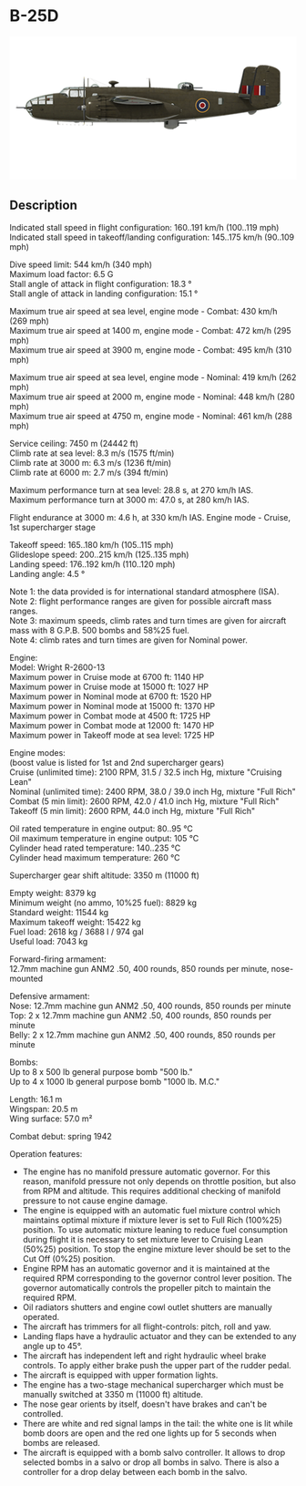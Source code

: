 # B-25D

![b25draf](../images/planes/b25draf.png)

## Description

Indicated stall speed in flight configuration: 160..191 km/h (100..119 mph)  
Indicated stall speed in takeoff/landing configuration: 145..175 km/h (90..109 mph)  
  
Dive speed limit: 544 km/h (340 mph)  
Maximum load factor: 6.5 G  
Stall angle of attack in flight configuration:  18.3 °  
Stall angle of attack in landing configuration: 15.1 °  
  
Maximum true air speed at sea level, engine mode - Combat: 430 km/h (269 mph)  
Maximum true air speed at 1400 m, engine mode - Combat: 472 km/h (295 mph)  
Maximum true air speed at 3900 m, engine mode - Combat: 495 km/h (310 mph)  
  
Maximum true air speed at sea level, engine mode - Nominal: 419 km/h (262 mph)  
Maximum true air speed at 2000 m, engine mode - Nominal: 448 km/h (280 mph)  
Maximum true air speed at 4750 m, engine mode - Nominal: 461 km/h (288 mph)  
  
Service ceiling: 7450 m (24442 ft)  
Climb rate at sea level: 8.3 m/s (1575 ft/min)  
Climb rate at 3000 m: 6.3 m/s (1236 ft/min)  
Climb rate at 6000 m: 2.7 m/s (394 ft/min)  
  
Maximum performance turn at sea level: 28.8 s, at 270 km/h IAS.  
Maximum performance turn at 3000 m: 47.0 s, at 280 km/h IAS.  
  
Flight endurance at 3000 m: 4.6 h, at 330 km/h IAS. Engine mode - Cruise, 1st supercharger stage  
  
Takeoff speed: 165..180 km/h (105..115 mph)  
Glideslope speed: 200..215 km/h (125..135 mph)  
Landing speed: 176..192 km/h (110..120 mph)  
Landing angle: 4.5 °  
  
Note 1: the data provided is for international standard atmosphere (ISA).  
Note 2: flight performance ranges are given for possible aircraft mass ranges.  
Note 3: maximum speeds, climb rates and turn times are given for aircraft mass with 8 G.P.B. 500 bombs and 58%25 fuel.  
Note 4: climb rates and turn times are given for Nominal power.  
  
Engine:  
Model: Wright R-2600-13  
Maximum power in Cruise mode at 6700 ft: 1140 HP  
Maximum power in Cruise mode at 15000 ft: 1027 HP  
Maximum power in Nominal mode at 6700 ft: 1520 HP  
Maximum power in Nominal mode at 15000 ft: 1370 HP  
Maximum power in Combat mode at 4500 ft: 1725 HP  
Maximum power in Combat mode at 12000 ft: 1470 HP  
Maximum power in Takeoff mode at sea level: 1725 HP  
  
Engine modes:  
(boost value is listed for 1st and 2nd supercharger gears)  
Cruise (unlimited time): 2100 RPM, 31.5 / 32.5 inch Hg, mixture "Cruising Lean"   
Nominal (unlimited time): 2400 RPM, 38.0 / 39.0 inch Hg, mixture "Full Rich"   
Combat (5 min limit): 2600 RPM, 42.0 / 41.0 inch Hg, mixture "Full Rich"    
Takeoff (5 min limit): 2600 RPM, 44.0 inch Hg, mixture "Full Rich"    
  
Oil rated temperature in engine output: 80..95 °C  
Oil maximum temperature in engine output: 105 °C  
Cylinder head rated temperature: 140..235 °C  
Cylinder head maximum temperature: 260 °C  
  
Supercharger gear shift altitude: 3350 m (11000 ft)  
  
Empty weight: 8379 kg  
Minimum weight (no ammo, 10%25 fuel): 8829 kg  
Standard weight: 11544 kg  
Maximum takeoff weight: 15422 kg  
Fuel load: 2618 kg / 3688 l / 974 gal  
Useful load: 7043 kg  
  
Forward-firing armament:  
12.7mm machine gun ANM2 .50, 400 rounds, 850 rounds per minute, nose-mounted  
  
Defensive armament:  
Nose: 12.7mm machine gun ANM2 .50, 400 rounds, 850 rounds per minute  
Top: 2 x 12.7mm machine gun ANM2 .50, 400 rounds, 850 rounds per minute  
Belly: 2 x 12.7mm machine gun ANM2 .50, 400 rounds, 850 rounds per minute  
  
Bombs:  
Up to 8 x 500 lb general purpose bomb "500 lb."  
Up to 4 x 1000 lb general purpose bomb "1000 lb. M.C."  
  
Length: 16.1 m  
Wingspan: 20.5 m  
Wing surface: 57.0 m²  
  
Combat debut: spring 1942  
  
Operation features:  
- The engine has no manifold pressure automatic governor. For this reason, manifold pressure not only depends on throttle position, but also from RPM and altitude. This requires additional checking of manifold pressure to not cause engine damage.  
- The engine is equipped with an automatic fuel mixture control which maintains optimal mixture if mixture lever is set to Full Rich (100%25) position. To use automatic mixture leaning to reduce fuel consumption during flight it is necessary to set mixture lever to Cruising Lean (50%25) position. To stop the engine mixture lever should be set to the Cut Off (0%25) position.  
- Engine RPM has an automatic governor and it is maintained at the required RPM corresponding to the governor control lever position. The governor automatically controls the propeller pitch to maintain the required RPM.  
- Oil radiators shutters and engine cowl outlet shutters are manually operated.  
- The aircraft has trimmers for all flight-controls: pitch, roll and yaw.  
- Landing flaps have a hydraulic actuator and they can be extended to any angle up to 45°.  
- The aircraft has independent left and right hydraulic wheel brake controls. To apply either brake push the upper part of the rudder pedal.  
- The aircraft is equipped with upper formation lights.  
- The engine has a two-stage mechanical supercharger which must be manually switched at 3350 m (11000 ft) altitude.  
- The nose gear orients by itself, doesn't have brakes and can't be controlled.  
- There are white and red signal lamps in the tail: the white one is lit while bomb doors are open and the red one lights up for 5 seconds when bombs are released.  
- The aircraft is equipped with a bomb salvo controller. It allows to drop selected bombs in a salvo or drop all bombs in salvo. There is also a controller for a drop delay between each bomb in the salvo.

